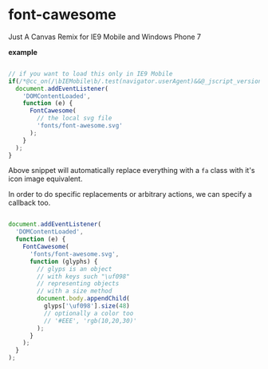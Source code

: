font-cawesome
=============

Just A Canvas Remix for IE9 Mobile and Windows Phone 7


**example**
```javascript

// if you want to load this only in IE9 Mobile
if(/*@cc_on(/\bIEMobile\b/.test(navigator.userAgent)&&@_jscript_version<10)||@*/false){
  document.addEventListener(
    'DOMContentLoaded',
    function (e) {
      FontCawesome(
        // the local svg file
        'fonts/font-awesome.svg'
      );
    }
  );
}

````
Above snippet will automatically replace everything with a `fa` class with it's icon image equivalent.

In order to do specific replacements or arbitrary actions, we can specify a callback too.

```javascript

document.addEventListener(
  'DOMContentLoaded',
  function (e) {
    FontCawesome(
      'fonts/font-awesome.svg',
      function (glyphs) {
        // glyps is an object
        // with keys such "\uf098"
        // representing objects
        // with a size method
        document.body.appendChild(
          glyps['\uf098'].size(48)
          // optionally a color too
          // '#EEE', 'rgb(10,20,30)'
        );
      }
    );
  }
);

````